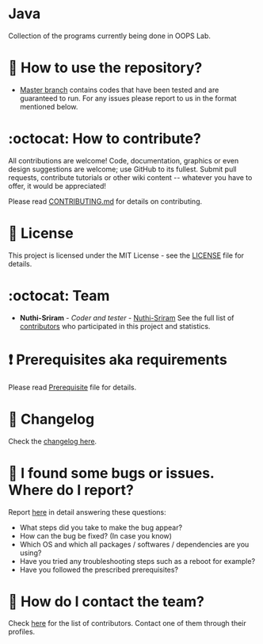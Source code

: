 # Java

Collection of the programs currently being done in OOPS Lab.
# :book: How to use the repository?

- [Master branch](https://github.com/Nuthi-Sriram/Java/tree/master/Source%20Code%20) contains codes that have been tested and are guaranteed to run. For any issues please report to us in the format mentioned below.

# :octocat: How to contribute?

All contributions are welcome! Code, documentation, graphics or even design suggestions are welcome; use GitHub to its fullest. Submit pull requests, contribute tutorials or other wiki content -- whatever you have to offer, it would be appreciated!

Please read [CONTRIBUTING.md](CONTRIBUTING.md) for details on contributing.

# :scroll: License

This project is licensed under the MIT License - see the [LICENSE](LICENSE) file for details.

# :octocat: Team

- **Nuthi-Sriram** - _Coder and tester_ - [Nuthi-Sriram](https://github.com/Nuthi-Sriram)
  See the full list of [contributors](https://github.com/Nuthi-Sriram/Java/graphs/contributors) who participated in this project and statistics.

# :heavy_exclamation_mark: Prerequisites aka requirements

Please read [Prerequisite](Prerequisite.md) file for details.

# :scroll: Changelog

Check the [changelog here](https://github.com/Nuthi-Sriram/Java/commits/master).

# :scroll: I found some bugs or issues. Where do I report?

Report [here](https://github.com/Nuthi-Sriram/Java/issues) in detail answering these questions:

- What steps did you take to make the bug appear?
- How can the bug be fixed? (In case you know)
- Which OS and which all packages / softwares / dependencies are you using?
- Have you tried any troubleshooting steps such as a reboot for example?
- Have you followed the prescribed prerequisites?

# :scroll: How do I contact the team?

Check [here](https://github.com/Nuthi-Sriram/Java/graphs/contributors) for the list of contributors. Contact one of them through their profiles.

